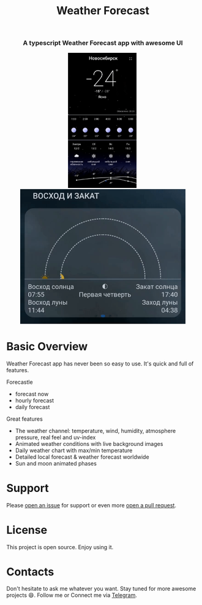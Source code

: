 <h1 align=center>
 Weather Forecast
  <br>
    <img width=150 src="https://img.icons8.com/doodle/512/000000/apple-weather.png" alt=""/>
  <br>
</h1>  

<h3 align=center>A typescript Weather Forecast app with awesome UI</h3>
<div align="center">
<span > <img width=179 src="readme/main_frame.gif" alt=""/></span>  
<span > <img width=300 src="readme/hour_daily.gif" alt=""/></span> 
<span > <img width=432 src="readme/sum_moon.gif" alt=""/></span>
</div>

# Basic Overview  
Weather Forecast app has never been so easy to use. It's quick and full of features.  

Forecastle
- forecast now
- hourly forecast
- daily forecast

Great features
- The weather channel: temperature, wind, humidity, atmosphere pressure, real feel and uv-index
- Animated weather conditions with live background images
- Daily weather chart with max/min temperature
- Detailed local forecast & weather forecast worldwide
- Sun and moon animated phases


# Support
Please [open an issue](https://github.com/rodionbgd/weather/issues) for support or even more [open a pull request](https://github.com/rodionbgd/weather/pulls).



# License
This project is open source. Enjoy using it.


# Contacts
Don't hesitate to ask me whatever you want. Stay tuned for more awesome projects :smile:. Follow me or Connect me via <a href="https://t.me/rodionbgd">Telegram</a>.
